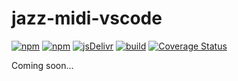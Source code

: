 # jazz-midi-vscode

[![npm](https://img.shields.io/npm/v/jazz-midi-vscode.svg)](https://www.npmjs.com/package/jazz-midi-vscode)
[![npm](https://img.shields.io/npm/dt/jazz-midi-vscode.svg)](https://www.npmjs.com/package/jazz-midi-vscode)
[![jsDelivr](https://data.jsdelivr.com/v1/package/npm/jzz-synth-osc/badge)](https://www.jsdelivr.com/package/npm/jazz-midi-vscode)
[![build](https://github.com/jazz-soft/jazz-midi-vscode/actions/workflows/build.yml/badge.svg)](https://github.com/jazz-soft/jazz-midi-vscode/actions)
[![Coverage Status](https://coveralls.io/repos/github/jazz-soft/jazz-midi-vscode/badge.svg?branch=master)](https://coveralls.io/github/jazz-soft/jazz-midi-vscode?branch=master)


Coming soon...